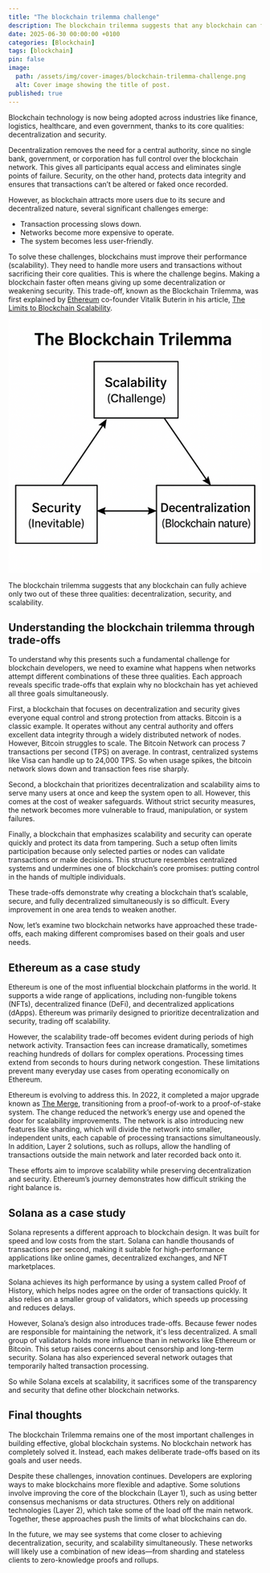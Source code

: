 ```yaml
---
title: "The blockchain trilemma challenge"
description: The blockchain trilemma suggests that any blockchain can fully achieve only two out of these three goals—decentralization, security, and scalability.
date: 2025-06-30 00:00:00 +0100
categories: [Blockchain]
tags: [blockchain]
pin: false
image:
  path: /assets/img/cover-images/blockchain-trilemma-challenge.png
  alt: Cover image showing the title of post.
published: true
---
```


Blockchain technology is now being adopted across industries like finance, logistics, healthcare, and even government, thanks to its core qualities: decentralization and security.

Decentralization removes the need for a central authority, since no single bank, government, or corporation has full control over the blockchain network. This gives all participants equal access and eliminates single points of failure. Security, on the other hand, protects data integrity and ensures that transactions can’t be altered or faked once recorded.

However, as blockchain attracts more users due to its secure and decentralized nature, several significant challenges emerge:

* Transaction processing slows down.
* Networks become more expensive to operate.
* The system becomes less user-friendly.

To solve these challenges, blockchains must improve their performance (scalability). They need to handle more users and transactions without sacrificing their core qualities. This is where the challenge begins. Making a blockchain faster often means giving up some decentralization or weakening security. This trade-off, known as the Blockchain Trilemma, was first explained by [Ethereum](https://ethereum.org/en/) co-founder Vitalik Buterin in his article, [The Limits to Blockchain Scalability](https://vitalik.eth.limo/general/2021/05/23/scaling.html).

![The blockchain trilemma](/assets/img/2025-06-30-the-blockchain-trilemma-challenge/blockchain-trilemma.png)

The blockchain trilemma suggests that any blockchain can fully achieve only two out of these three qualities: decentralization, security, and scalability.

## Understanding the blockchain trilemma through trade-offs

To understand why this presents such a fundamental challenge for blockchain developers, we need to examine what happens when networks attempt different combinations of these three qualities. Each approach reveals specific trade-offs that explain why no blockchain has yet achieved all three goals simultaneously.

First, a blockchain that focuses on decentralization and security gives everyone equal control and strong protection from attacks. Bitcoin is a classic example. It operates without any central authority and offers excellent data integrity through a widely distributed network of nodes. However, Bitcoin struggles to scale. The Bitcoin Network can process 7 transactions per second (TPS) on average. In contrast, centralized systems like Visa can handle up to 24,000 TPS. So when usage spikes, the bitcoin network slows down and transaction fees rise sharply.

Second, a blockchain that prioritizes decentralization and scalability aims to serve many users at once and keep the system open to all. However, this comes at the cost of weaker safeguards. Without strict security measures, the network becomes more vulnerable to fraud, manipulation, or system failures.

Finally, a blockchain that emphasizes scalability and security can operate quickly and protect its data from tampering. Such a setup often limits participation because only selected parties or nodes can validate transactions or make decisions. This structure resembles centralized systems and undermines one of blockchain’s core promises: putting control in the hands of multiple individuals.

These trade-offs demonstrate why creating a blockchain that’s scalable, secure, and fully decentralized simultaneously is so difficult. Every improvement in one area tends to weaken another.

Now, let’s examine two blockchain networks have approached these trade-offs, each making different compromises based on their goals and user needs.

## Ethereum as a case study

Ethereum is one of the most influential blockchain platforms in the world. It supports a wide range of applications, including non-fungible tokens (NFTs), decentralized finance (DeFi), and decentralized applications (dApps). Ethereum was primarily designed to prioritize decentralization and security, trading off scalability.

However, the scalability trade-off becomes evident during periods of high network activity. Transaction fees can increase dramatically, sometimes reaching hundreds of dollars for complex operations. Processing times extend from seconds to hours during network congestion. These limitations prevent many everyday use cases from operating economically on Ethereum.

Ethereum is evolving to address this. In 2022, it completed a major upgrade known as [The Merge](https://ethereum.org/en/roadmap/merge/), transitioning from a proof-of-work to a proof-of-stake system. The change reduced the network’s energy use and opened the door for scalability improvements. The network is also introducing new features like sharding, which will divide the network into smaller, independent units, each capable of processing transactions simultaneously. In addition, Layer 2 solutions, such as rollups, allow the handling of transactions outside the main network and later recorded back onto it.

These efforts aim to improve scalability while preserving decentralization and security. Ethereum’s journey demonstrates how difficult striking the right balance is.

## Solana as a case study

Solana represents a different approach to blockchain design. It was built for speed and low costs from the start. Solana can handle thousands of transactions per second, making it suitable for high-performance applications like online games, decentralized exchanges, and NFT marketplaces.

Solana achieves its high performance by using a system called Proof of History, which helps nodes agree on the order of transactions quickly. It also relies on a smaller group of validators, which speeds up processing and reduces delays.

However, Solana’s design also introduces trade-offs. Because fewer nodes are responsible for maintaining the network, it's less decentralized. A small group of validators holds more influence than in networks like Ethereum or Bitcoin. This setup raises concerns about censorship and long-term security. Solana has also experienced several network outages that temporarily halted transaction processing.

So while Solana excels at scalability, it sacrifices some of the transparency and security that define other blockchain networks.

## Final thoughts

The blockchain Trilemma remains one of the most important challenges in building effective, global blockchain systems. No blockchain network has completely solved it. Instead, each makes deliberate trade-offs based on its goals and user needs.

Despite these challenges, innovation continues. Developers are exploring ways to make blockchains more flexible and adaptive. Some solutions involve improving the core of the blockchain (Layer 1), such as using better consensus mechanisms or data structures. Others rely on additional technologies (Layer 2), which take some of the load off the main network. Together, these approaches push the limits of what blockchains can do.

In the future, we may see systems that come closer to achieving decentralization, security, and scalability simultaneously. These networks will likely use a combination of new ideas—from sharding and stateless clients to zero-knowledge proofs and rollups.
